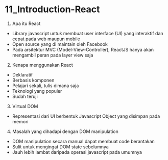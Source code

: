 # 11_Introduction-React

1. Apa itu React
- Library javascript untuk membuat user interface (Ul) yang interaktif dan cepat pada web maupun mobile
- Open source yang di maintain oleh Facebook
- Pada arsitektur MVC (Model-View-Controller), ReactJS hanya akan mengambil peran pada layer view saja

2. Kenapa menggunakan React
- Deklaratif
- Berbasis komponen
- Pelajari sekali, tulis dimana saja
- Teknologi yang populer
- Sudah teruji

3. Virtual DOM
- Representasi dari UI berbentuk Javascript Object yang disimpan pada memori

4. Masalah yang dihadapi dengan DOM manipulation
- DOM manipulation secara manual dapat membuat code berantakan
- Sulit untuk mengingat DOM state sebelumnya
- Jauh lebih lambat daripada operasi javascript pada umumnya
